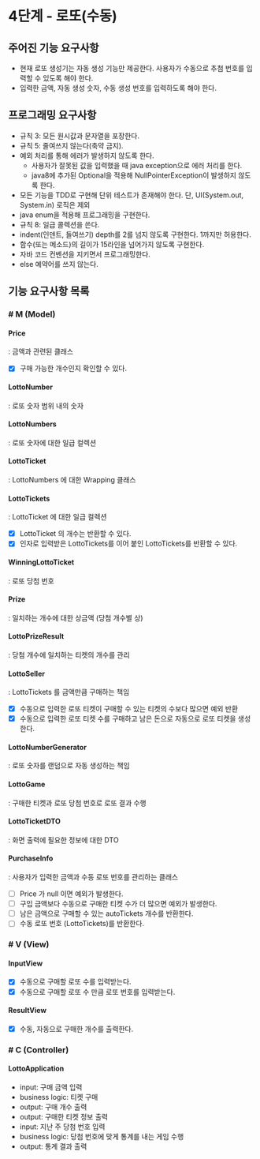 # 4단계 - 로또(수동)
## 주어진 기능 요구사항
- 현재 로또 생성기는 자동 생성 기능만 제공한다. 사용자가 수동으로 추첨 번호를 입력할 수 있도록 해야 한다.
- 입력한 금액, 자동 생성 숫자, 수동 생성 번호를 입력하도록 해야 한다.

## 프로그래밍 요구사항
- 규칙 3: 모든 원시값과 문자열을 포장한다.
- 규칙 5: 줄여쓰지 않는다(축약 금지).
- 예외 처리를 통해 에러가 발생하지 않도록 한다.
    - 사용자가 잘못된 값을 입력했을 때 java exception으로 에러 처리를 한다.
    - java8에 추가된 Optional을 적용해 NullPointerException이 발생하지 않도록 한다.
- 모든 기능을 TDD로 구현해 단위 테스트가 존재해야 한다. 단, UI(System.out, System.in) 로직은 제외
- java enum을 적용해 프로그래밍을 구현한다.
- 규칙 8: 일급 콜렉션을 쓴다.
- indent(인덴트, 들여쓰기) depth를 2를 넘지 않도록 구현한다. 1까지만 허용한다.
- 함수(또는 메소드)의 길이가 15라인을 넘어가지 않도록 구현한다.
- 자바 코드 컨벤션을 지키면서 프로그래밍한다.
- else 예약어를 쓰지 않는다.

## 기능 요구사항 목록 
### # M (Model)
#### Price
: 금액과 관련된 클래스
- [x] 구매 가능한 개수인지 확인할 수 있다. 

#### LottoNumber
: 로또 숫자 범위 내의 숫자 

#### LottoNumbers
: 로또 숫자에 대한 일급 컬렉션 

#### LottoTicket
: LottoNumbers 에 대한 Wrapping 클래스 

#### LottoTickets
: LottoTicket 에 대한 일급 컬렉션
- [x] LottoTicket 의 개수는 반환할 수 있다.
- [x] 인자로 입력받은 LottoTickets를 이어 붙인 LottoTickets를 반환할 수 있다.

#### WinningLottoTicket
: 로또 당첨 번호 
    
#### Prize
: 일치하는 개수에 대한 상금액 (당첨 개수별 상)

#### LottoPrizeResult
: 당첨 개수에 일치하는 티켓의 개수를 관리 

#### LottoSeller
: LottoTickets 를 금액만큼 구매하는 책임 
- [x] 수동으로 입력한 로또 티켓이 구매할 수 있는 티켓의 수보다 많으면 예외 반환
- [x] 수동으로 입력한 로또 티켓 수를 구매하고 남은 돈으로 자동으로 로또 티켓을 생성한다.

#### LottoNumberGenerator
: 로또 숫자를 랜덤으로 자동 생성하는 책임 

#### LottoGame 
: 구매한 티켓과 로또 당첨 번호로 로또 결과 수행 

#### LottoTicketDTO
: 화면 출력에 필요한 정보에 대한 DTO

#### PurchaseInfo
: 사용자가 입력한 금액과 수동 로또 번호를 관리하는 클래스
- [ ] Price 가 null 이면 예외가 발생한다.
- [ ] 구입 금액보다 수동으로 구매한 티켓 수가 더 많으면 예외가 발생한다.
- [ ] 남은 금액으로 구매할 수 있는 autoTickets 개수를 반환한다.
- [ ] 수동 로또 번호 (LottoTickets)를 반환한다.

### # V (View)
#### InputView
- [x] 수동으로 구매할 로또 수를 입력받는다.
- [x] 수동으로 구매할 로또 수 만큼 로또 번호를 입력받는다.

#### ResultView
- [x] 수동, 자동으로 구매한 개수를 출력한다. 

### # C (Controller)
#### LottoApplication
- input: 구매 금액 입력
- business logic: 티켓 구매  
- output: 구매 개수 출력
- output: 구매한 티켓 정보 출력 
- input: 지난 주 당첨 번호 입력
- business logic: 당첨 번호에 맞게 통계를 내는 게임 수행 
- output: 통계 결과 출력 

